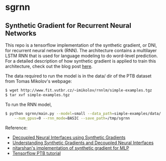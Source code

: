 # sgrnn

## Synthetic Gradient for Recurrent Neural Networks


This repo is a tensorflow implementation of the synthetic gradient, or DNI, for
recurrent neural network (RNN). The architecture contains a multilayer LSTM RNN that
is used for language modeling to do word-level prediction. For a detailed description of how synthetic gradient is applied to train this architecture, check out the blog post [here](https://hannw.github.io/posts/synthetic-gradient-rnn).


The data required to run the model is in the data/ dir of the
PTB dataset from Tomas Mikolov's webpage:
```bash
$ wget http://www.fit.vutbr.cz/~imikolov/rnnlm/simple-examples.tgz
$ tar xvf simple-examples.tgz
```

To run the RNN model,
```bash
$ python sgrnn/main.py --model=small --data_path=simple-examples/data/ \
    --num_gpus=0 --rnn_mode=BASIC --save_path=/tmp/sgrnn
```

Reference:
- [Decoupled Neural Interfaces using Synthetic Gradients](https://arxiv.org/abs/1608.05343) 
- [Understanding Synthetic Gradients and Decoupled Neural Interfaces](https://arxiv.org/abs/1703.00522)
- [nitarshan's implementation of synthetic gradient for MLP](https://github.com/nitarshan/decoupled-neural-interfaces)
- [Tensorflow PTB tutorial](https://github.com/tensorflow/models/tree/master/tutorials/rnn/ptb)